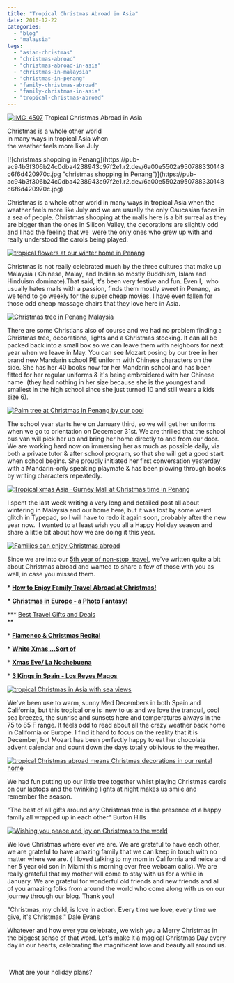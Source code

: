 ```yaml
---
title: "Tropical Christmas Abroad in Asia"
date: 2010-12-22
categories: 
  - "blog"
  - "malaysia"
tags: 
  - "asian-christmas"
  - "christmas-abroad"
  - "christmas-abroad-in-asia"
  - "christmas-in-malaysia"
  - "christmas-in-penang"
  - "family-christmas-abroad"
  - "family-christmas-in-asia"
  - "tropical-christmas-abroad"
---
```


[![IMG_4507](https://pub-ac94b3f306b24c0dba4238943c97f2e1.r2.dev/6a00e5502a950788330148c6f6d390970c.jpg "IMG_4507")](https://pub-ac94b3f306b24c0dba4238943c97f2e1.r2.dev/6a00e5502a950788330148c6f6d390970c.jpg) Tropical Christmas Abroad in Asia  

Christmas is a whole other world  
in many ways in tropical Asia when  
the weather feels more like July

<!--more--> [![christmas shopping in Penang](https://pub-ac94b3f306b24c0dba4238943c97f2e1.r2.dev/6a00e5502a950788330148c6f6d420970c.jpg "christmas shopping in Penang")](https://pub-ac94b3f306b24c0dba4238943c97f2e1.r2.dev/6a00e5502a950788330148c6f6d420970c.jpg)

Christmas is a whole other world in many ways in tropical Asia when the weather feels more like July and we are usually the only Caucasian faces in a sea of people. Christmas shopping at the malls here is a bit surreal as they are bigger than the ones in Silicon Valley, the decorations are slightly odd and I had the feeling that we  were the only ones who grew up with and really understood the carols being played.

[![tropical flowers at our winter home in Penang](https://pub-ac94b3f306b24c0dba4238943c97f2e1.r2.dev/6a00e5502a950788330147e0ed9bf3970b.jpg "tropical flowers at our winter home in Penang")](https://pub-ac94b3f306b24c0dba4238943c97f2e1.r2.dev/6a00e5502a950788330147e0ed9bf3970b.jpg)

Christmas is not really celebrated much by the three cultures that make up Malaysia ( Chinese, Malay, and Indian so mostly Buddhism, Islam and Hinduism dominate).That said, it's been very festive and fun. Even I,  who usually hates malls with a passion, finds them mostly sweet in Penang,  as we tend to go weekly for the super cheap movies. I have even fallen for those odd cheap massage chairs that they love here in Asia.

[![Christmas tree in Penang Malaysia](https://pub-ac94b3f306b24c0dba4238943c97f2e1.r2.dev/6a00e5502a950788330147e0ece73b970b.jpg "Christmas tree in Penang Malaysia")](https://pub-ac94b3f306b24c0dba4238943c97f2e1.r2.dev/6a00e5502a950788330147e0ece73b970b.jpg)

There are some Christians also of course and we had no problem finding a Christmas tree, decorations, lights and a Christmas stocking. It can all be packed back into a small box so we can leave them with neighbors for next year when we leave in May. You can see Mozart posing by our tree in her brand new Mandarin school PE uniform with Chinese characters on the side. She has her 40 books now for her Mandarin school and has been fitted for her regular uniforms & it's being embroidered with her Chinese name  (they had nothing in her size because she is the youngest and smallest in the high school since she just turned 10 and still wears a kids size 6).

[![Palm tree at Christmas in Penang by our pool](https://pub-ac94b3f306b24c0dba4238943c97f2e1.r2.dev/6a00e5502a950788330147e0ed94b9970b.jpg "Palm tree at Christmas in Penang by our pool")](https://pub-ac94b3f306b24c0dba4238943c97f2e1.r2.dev/6a00e5502a950788330147e0ed94b9970b.jpg)

The school year starts here on January third, so we will get her uniforms when we go to orientation on December 31st. We are thrilled that the school bus van will pick her up and bring her home directly to and from our door. We are working hard now on immersing her as much as possible daily, via both a private tutor & after school program, so that she will get a good start when school begins. She proudly initiated her first conversation yesterday with a Mandarin-only speaking playmate & has been plowing through books by writing characters repeatedly.

[![Tropical xmas Asia -Gurney Mall at Christmas time in Penang](https://pub-ac94b3f306b24c0dba4238943c97f2e1.r2.dev/6a00e5502a950788330147e0ecf47c970b.jpg "Tropical xmas Asia -Gurney Mall at Christmas time in Penang")](https://pub-ac94b3f306b24c0dba4238943c97f2e1.r2.dev/6a00e5502a950788330147e0ecf47c970b.jpg)

I spent the last week writing a very long and detailed post all about wintering in Malaysia and our home here, but it was lost by some weird glitch in Typepad, so I will have to redo it again soon, probably after the new year now.  I wanted to at least wish you all a Happy Holiday season and share a little bit about how we are doing it this year.

[![Families can enjoy Christmas abroad](https://pub-ac94b3f306b24c0dba4238943c97f2e1.r2.dev/6a00e5502a950788330147e0ed1186970b.jpg "Families can enjoy Christmas abroad")](https://pub-ac94b3f306b24c0dba4238943c97f2e1.r2.dev/6a00e5502a950788330147e0ed1186970b.jpg)

Since we are into our [5th year of non-stop  travel](http://soultravelers3new.local/2010/09/8-reasons-for-a-family-world-trip-international-vacations-holidays-abroad-longterm-travel-rtw.html "5th year of non-stop travel"), we've written quite a bit about Christmas abroad and wanted to share a few of those with you as well, in case you missed them. 

\* [**How to Enjoy Family Travel Abroad at Christmas!**](http://soultravelers3new.local/2009/12/how-to-enjoy-family-travel-abroad-at-christmas-digital-nomad-4hww-extended-travel-holidays.html "how to enjoy family travel abroad at Christmas")

**\* [Christmas in Europe - a Photo Fantasy!](http://soultravelers3new.local/2009/12/christmas-in-europe-a-photo-fantasy-germany-xmas-markets-uk-scandinavia-nordic-holiday.html "Christmas in europe a photo fantasy")**

**\* [Best Travel Gifts and Deals](http://soultravelers3new.local/2010/11/cyber-monday-best-travel-gifts-and-deals-black-friday-christmas-sales-discounts-bargains.html "best travel gifts and deals")  
**

\* **[Flamenco & Christmas Recital](http://soultravelers3new.local/2006/12/flamenco-christ.html "flamenco & christmas recital")**

\* **[White Xmas ...Sort of](http://soultravelers3new.local/2007/01/white-xmas-sort.html "white xmas sort of")**

\* **[Xmas Eve/ La Nochebuena](http://soultravelers3new.local/2006/12/xmas-evela-noch.html "xmas eve la nochebuena")**

\* **[3 Kings in Spain - Los Reyes Magos](http://soultravelers3new.local/2010/01/3-kings-in-spain-andalusia-festival-tradition-white-village-christmas-epiphany-12th-night.html "3 kings in spain los reyes magos")**

[![tropical Christmas in Asia with sea views](https://pub-ac94b3f306b24c0dba4238943c97f2e1.r2.dev/6a00e5502a950788330147e0ed1c43970b.jpg "tropical Christmas in Asia with sea views")](https://pub-ac94b3f306b24c0dba4238943c97f2e1.r2.dev/6a00e5502a950788330147e0ed1c43970b.jpg)

We've been use to warm, sunny Med Decembers in both Spain and California, but this tropical one is  new to us and we love the tranquil, cool sea breezes, the sunrise and sunsets here and temperatures always in the 75 to 85 F range. It feels odd to read about all the crazy weather back home in California or Europe. I find it hard to focus on the reality that it is December, but Mozart has been perfectly happy to eat her chocolate advent calendar and count down the days totally oblivious to the weather.

[![tropical Christmas abroad means Christmas decorations in our rental home](https://pub-ac94b3f306b24c0dba4238943c97f2e1.r2.dev/6a00e5502a950788330147e0ed2876970b.jpg "tropical Christmas abroad means Christmas decorations in our rental home")](https://pub-ac94b3f306b24c0dba4238943c97f2e1.r2.dev/6a00e5502a950788330147e0ed2876970b.jpg)

We had fun putting up our little tree together whilst playing Christmas carols on our laptops and the twinking lights at night makes us smile and remember the season.

"The best of all gifts around any Christmas tree is the presence of a happy family all wrapped up in each other" Burton Hills

[![Wishing you peace and joy on Christmas to the world](https://pub-ac94b3f306b24c0dba4238943c97f2e1.r2.dev/6a00e5502a950788330147e0ed3b0e970b.jpg "Wishing you peace and joy on Christmas to the world")](https://pub-ac94b3f306b24c0dba4238943c97f2e1.r2.dev/6a00e5502a950788330147e0ed3b0e970b.jpg)

We love Christmas where ever we are. We are grateful to have each other, we are grateful to have amazing family that we can keep in touch with no matter where we are. ( I loved talking to my mom in California and neice and her 5 year old son in Miami this morning over free webcam calls). We are really grateful that my mother will come to stay with us for a while in January. We are grateful for wonderful old friends and new friends and all of you amazing folks from around the world who come along with us on our journey through our blog. Thank you!

"Christmas, my child, is love in action. Every time we love, every time we give, it's Christmas." Dale Evans

Whatever and how ever you celebrate, we wish you a Merry Christmas in the biggest sense of that word. Let's make it a magical Christmas Day every day in our hearts, celebrating the magnificent love and beauty all around us.

      

 What are your holiday plans?

